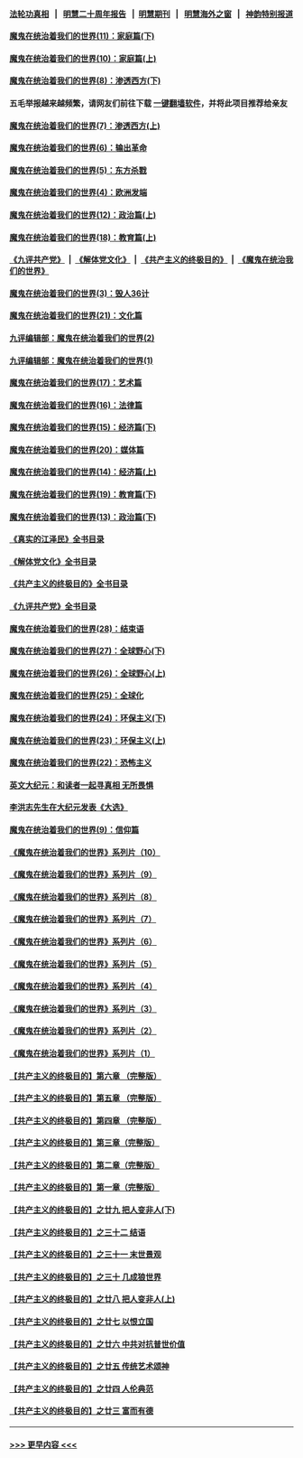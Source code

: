 #### [法轮功真相](https://github.com/gfw-breaker/truth/blob/master/README.md?t=0) &nbsp;&nbsp;|&nbsp;&nbsp; [明慧二十周年报告](https://github.com/gfw-breaker/mh-reports/blob/master/README.md?t=0) &nbsp;&nbsp;|&nbsp;&nbsp;[明慧期刊](https://github.com/gfw-breaker/mh-qikan) &nbsp;&nbsp;|&nbsp;&nbsp; [明慧海外之窗](https://github.com/gfw-breaker/mh-news/blob/master/README.md?t=0) &nbsp;&nbsp;|&nbsp;&nbsp; [神韵特别报道](https://github.com/gfw-breaker/mh-news/blob/master/shenyun.md?t=0)
#### [魔鬼在统治着我们的世界(11)：家庭篇(下)](../pages/nsc422/n10440961.md?t=12060301) 
#### [魔鬼在统治着我们的世界(10)：家庭篇(上)](../pages/nsc422/n10435448.md?t=12060301) 
#### [魔鬼在统治着我们的世界(8)：渗透西方(下)](../pages/nsc422/n10429603.md?t=12060301) 
#### 五毛举报越来越频繁，请网友们前往下载 [一键翻墙软件](https://github.com/gfw-breaker/ssr-accounts)，并将此项目推荐给亲友
#### [魔鬼在统治着我们的世界(7)：渗透西方(上)](../pages/nsc422/n10426013.md?t=12060301) 
#### [魔鬼在统治着我们的世界(6)：输出革命](../pages/nsc422/n10421536.md?t=12060301) 
#### [魔鬼在统治着我们的世界(5)：东方杀戮](../pages/nsc422/n10417707.md?t=12060301) 
#### [魔鬼在统治着我们的世界(4)：欧洲发端](../pages/nsc422/n10414890.md?t=12060301) 
#### [魔鬼在统治着我们的世界(12)：政治篇(上)](../pages/nsc422/n10444576.md?t=12060301) 
#### [魔鬼在统治着我们的世界(18)：教育篇(上)](../pages/nsc422/n10526970.md?t=12060301) 
#### [《九评共产党》](https://github.com/begood0513/9ping.md/blob/master/README.md) &nbsp;|&nbsp; [《解体党文化》](../../../../jtdwh.md/blob/master/README.md)  &nbsp;|&nbsp; [《共产主义的终极目的》](../../../../gczydzjmd.md/blob/master/README.md) &nbsp;|&nbsp; [《魔鬼在统治我们的世界》](../../../../mgztzwmdsj.md/blob/master/README.md) 
#### [魔鬼在统治着我们的世界(3)：毁人36计](../pages/nsc422/n10411583.md?t=12060301) 
#### [魔鬼在统治着我们的世界(21)：文化篇](../pages/nsc422/n10597706.md?t=12060301) 
#### [九评编辑部：魔鬼在统治着我们的世界(2)](../pages/nsc422/n10410036.md?t=12060301) 
#### [九评编辑部：魔鬼在统治着我们的世界(1)](../pages/nsc422/n10406825.md?t=12060301) 
#### [魔鬼在统治着我们的世界(17)：艺术篇](../pages/nsc422/n10499093.md?t=12060301) 
#### [魔鬼在统治着我们的世界(16)：法律篇](../pages/nsc422/n10485969.md?t=12060301) 
#### [魔鬼在统治着我们的世界(15)：经济篇(下)](../pages/nsc422/n10469975.md?t=12060301) 
#### [魔鬼在统治着我们的世界(20)：媒体篇](../pages/nsc422/n10586579.md?t=12060301) 
#### [魔鬼在统治着我们的世界(14)：经济篇(上)](../pages/nsc422/n10457370.md?t=12060301) 
#### [魔鬼在统治着我们的世界(19)：教育篇(下)](../pages/nsc422/n10564808.md?t=12060301) 
#### [魔鬼在统治着我们的世界(13)：政治篇(下)](../pages/nsc422/n10448270.md?t=12060301) 
#### [《真实的江泽民》全书目录](../pages/nsc422/n13721399.md?t=12060301) 
#### [《解体党文化》全书目录](../pages/nsc422/n13721157.md?t=12060301) 
#### [《共产主义的终极目的》全书目录](../pages/nsc422/n13721048.md?t=12060301) 
#### [《九评共产党》全书目录](../pages/nsc422/n13708085.md?t=12060301) 
#### [魔鬼在统治着我们的世界(28)：结束语](../pages/nsc422/n10936246.md?t=12060301) 
#### [魔鬼在统治着我们的世界(27)：全球野心(下)](../pages/nsc422/n10928319.md?t=12060301) 
#### [魔鬼在统治着我们的世界(26)：全球野心(上)](../pages/nsc422/n10900318.md?t=12060301) 
#### [魔鬼在统治着我们的世界(25)：全球化](../pages/nsc422/n10788205.md?t=12060301) 
#### [魔鬼在统治着我们的世界(24)：环保主义(下)](../pages/nsc422/n10695307.md?t=12060301) 
#### [魔鬼在统治着我们的世界(23)：环保主义(上)](../pages/nsc422/n10688613.md?t=12060301) 
#### [魔鬼在统治着我们的世界(22)：恐怖主义](../pages/nsc422/n10614727.md?t=12060301) 
#### [英文大纪元：和读者一起寻真相 无所畏惧](../pages/nsc422/n12542027.md?t=12060301) 
#### [李洪志先生在大纪元发表《大选》](../pages/nsc422/n12534746.md?t=12060301) 
#### [魔鬼在统治着我们的世界(9)：信仰篇](../pages/nsc422/n10432159.md?t=12060301) 
#### [《魔鬼在统治着我们的世界》系列片（10）](../pages/nsc422/n12292670.md?t=12060301) 
#### [《魔鬼在统治着我们的世界》系列片（9）](../pages/nsc422/n12290859.md?t=12060301) 
#### [《魔鬼在统治着我们的世界》系列片（8）](../pages/nsc422/n12287445.md?t=12060301) 
#### [《魔鬼在统治着我们的世界》系列片（7）](../pages/nsc422/n12283425.md?t=12060301) 
#### [《魔鬼在统治着我们的世界》系列片（6）](../pages/nsc422/n12282314.md?t=12060301) 
#### [《魔鬼在统治着我们的世界》系列片（5）](../pages/nsc422/n12281419.md?t=12060301) 
#### [《魔鬼在统治着我们的世界》系列片（4）](../pages/nsc422/n12274024.md?t=12060301) 
#### [《魔鬼在统治着我们的世界》系列片（3）](../pages/nsc422/n12271322.md?t=12060301) 
#### [《魔鬼在统治着我们的世界》系列片（2）](../pages/nsc422/n12269049.md?t=12060301) 
#### [《魔鬼在统治着我们的世界》系列片（1）](../pages/nsc422/n12267575.md?t=12060301) 
#### [【共产主义的终极目的】第六章 （完整版）](../pages/nsc422/n11428913.md?t=12060301) 
#### [【共产主义的终极目的】第五章 （完整版）](../pages/nsc422/n11428912.md?t=12060301) 
#### [【共产主义的终极目的】第四章 （完整版）](../pages/nsc422/n11428907.md?t=12060301) 
#### [【共产主义的终极目的】第三章（完整版）](../pages/nsc422/n11428848.md?t=12060301) 
#### [【共产主义的终极目的】第二章（完整版）](../pages/nsc422/n11428831.md?t=12060301) 
#### [【共产主义的终极目的】第一章（完整版）](../pages/nsc422/n11417651.md?t=12060301) 
#### [【共产主义的终极目的】之廿九 把人变非人(下)](../pages/nsc422/n11344140.md?t=12060301) 
#### [【共产主义的终极目的】之三十二 结语](../pages/nsc422/n11360535.md?t=12060301) 
#### [【共产主义的终极目的】之三十一 末世景观](../pages/nsc422/n11351129.md?t=12060301) 
#### [【共产主义的终极目的】之三十 几成狼世界](../pages/nsc422/n11348280.md?t=12060301) 
#### [【共产主义的终极目的】之廿八 把人变非人(上)](../pages/nsc422/n11340492.md?t=12060301) 
#### [【共产主义的终极目的】之廿七 以恨立国](../pages/nsc422/n11336944.md?t=12060301) 
#### [【共产主义的终极目的】之廿六 中共对抗普世价值](../pages/nsc422/n11324785.md?t=12060301) 
#### [【共产主义的终极目的】之廿五 传统艺术颂神](../pages/nsc422/n11296396.md?t=12060301) 
#### [【共产主义的终极目的】之廿四 人伦典范](../pages/nsc422/n11296397.md?t=12060301) 
#### [【共产主义的终极目的】之廿三 富而有德](../pages/nsc422/n11283598.md?t=12060301) 

----
#### [ >>> 更早内容 <<< ](../indexes/nsc422-earlier.md)
